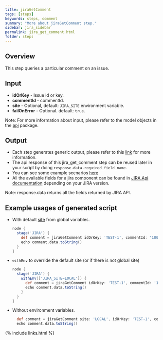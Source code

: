 ```yaml
---
title: jiraGetComment
tags: [steps]
keywords: steps, comment
summary: "More about jiraGetComment step."
sidebar: jira_sidebar
permalink: jira_get_comment.html
folder: steps
---
```


## Overview

This step queries a particular comment on an issue.

## Input

* **idOrKey** - Issue id or key.
* **commentId** - commentId.
* **site** - Optional, default: `JIRA_SITE` environment variable.
* **failOnError** - Optional. default: `true`.

Note: For more information about input, please refer to the model objects in the [api](https://github.com/jenkinsci/jira-steps-plugin/tree/master/src/main/java/org/thoughtslive/jenkins/plugins/jira/api) package.

## Output

* Each step generates generic output, please refer to this [link](config.html#common-response--error-handling) for more information.
* The api response of this jira_get_comment step can be reused later in your script by doing `response.data.required_field_name`.
* You can see some example scenarios [here](https://jenkinsci.github.io/jira-steps-plugin/common_usages.html)
* All the available fields for a jira component can be found in [JIRA Api documentation](https://docs.atlassian.com/jira/REST/) depending on your JIRA version.

Note: response.data returns all the fields returned by JIRA API.

## Example usages of generated script

* With default [site](config#environment-variables) from global variables.

  ```groovy
  node {
    stage('JIRA') {
      def comment = jiraGetComment idOrKey: 'TEST-1', commentId: '10004'
      echo comment.data.toString()
    }
  }
  ```
* `withEnv` to override the default site (or if there is not global site)

  ```groovy
  node {
    stage('JIRA') {
      withEnv(['JIRA_SITE=LOCAL']) {
        def comment = jiraGetComment idOrKey: 'TEST-1', commentId: '10004'
        echo comment.data.toString()
      }
    }
  }
  ```
* Without environment variables.

  ```groovy
    def comment = jiraGetComment site: 'LOCAL', idOrKey: 'TEST-1', commentId: '10004'
    echo comment.data.toString()
  ```

{% include links.html %}
